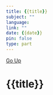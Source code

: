 ```yaml
---
title: {{title}}
subject: ""
language: 
link: ""
date: {{date}}
pin: false
type: part
---
```

[Go Up](dev)
# {{title}}